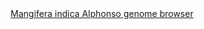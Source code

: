 <div id="Mangifera_indica_Alphonso_genome_browser" align="center">
  <a href="https://ink-blot.github.io/?sessionURL=blob:zZVZb6s4FID_yshPMxIhQFjzlj1ka5bbbFdXkQMGXBYDNiSk6n8fN7e5V6Oppu1olkoIgTnmnOPvMzyCEuUUkwQ0gSLKmqgBAdCAnFYwTiM0gzGioOnBiCIB5MhDOUocBJqPwIOUwfvlhE8MGEtps153oVfzUUJi7FCRNkSY1igpWIB4aE0RYQwvJIEnKjok5sEM1mGUBiShpA4dB1Fak.opSvzDCfLT7dnh.kp0iIuI4WvWAy.CF.aKHuTV4sRF5zcKeU9m3xg2wqmS7rXzIjF78j3bVStI.sf2Ze1sHu5Ok6yzdOfb8WjgUfylRF01sloB1iU7Hs78Ik_rqk2izYCkD12vE077SjCcZpslnq00u3O2HH.96F6iRdg9w5E6g358uTf8Qbmmx151NzWzBW8IgycBRMQp.LIDJ8hlo6kJkqkKqmbVnq80wdIs3nZOMGh._SYAlkMn5NFfHwGrUs4GUJQVV0wCILmLctCsWZJkyJalaKqhSpYlPwmPoMijfxheDBNOAx.Qi9nBJUykJGeck.95DdG_8Ho8HF3Z8cRvB38issjeRrO4zfYLqdeJUTDt9dOOvT732MZ3zvP5bh.cZF_vxNXJiFqVvqs2RaYGc2k8TzPNsUR2xLyjd7fukTyGjIc.D_H7F7IwSQiD7Hm_CiBA2A94jCEJwCER4ZxB7h9_lYRf.CFr0m88qMQUH3GEWbXhKckJNBuKpqvyDzUa_44KP3bvark0FVO2zMZBPnD8jH9C3ANNUirybsTS8f5kxofnfiJRtFkVVFNH7vu9yXa_3qvZZTC06Flf3h1poU7Hq3HL09JtOVmlo6KM89LrjPCIJcH9fjUkrT.K8vFVvHnDR35qU8Icw4S9qoNsWIbyFwK9aKL.L5o8g43.tiivzf5EqnQle7MLw9FDZijtgaKXBRoTdXY558wuJyUyuq5V4iCc2OZ.wnpn40tqtndmP5LgsZcPJx9S5dWV_Lgssirpxtu2aP.hLeIRxu_Q4iXsE_HXZSmKgqXZdvE40JWCSnaZKfJc2nbCMMR6qzvqK5V9UR0lO2HtVGaTkU3n3Uu4juwBL_QI3.J_W5sb6O.3t59JhP0kRlfUL9z0p29PvwM-">Mangifera indica Alphonso genome browser</a>
</div>
